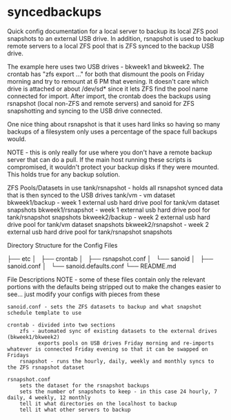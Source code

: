 # syncedbackups

Quick config documentation for a local server to backup its local ZFS pool snapshots to an external USB drive. In addition, rsnapshot is used to backup remote servers to a local ZFS pool that is ZFS synced to the backup USB drive.

The example here uses two USB drives - bkweek1 and bkweek2. The crontab has "zfs export ..." for both that dismount the pools on Friday morning and try to remount at 6 PM that evening. It doesn't care which drive is attached or about /dev/sd* since it lets ZFS find the pool name connected for import. After import, the crontab does the backups using rsnapshot (local non-ZFS and remote servers) and sanoid for ZFS snapshotting and syncing to the USB drive connected.

One nice thing about rsnapshot is that it uses hard links so having so many backups of a filesystem only uses a percentage of the space full backups would.

NOTE - this is only really for use where you don't have a remote backup server that can do a pull. If the main host running these scripts is compromised, it wouldn't protect your backup disks if they were mounted. This holds true for any backup solution.

ZFS Pools/Datasets in use
    tank/rsnapshot - holds all rsnapshot synced data that is then synced to the USB drives
    tank/vm - vm dataset
    bkweek1/backup - week 1 external usb hard drive pool for tank/vm dataset snapshots
    bkweek1/rsnapshot - week 1 external usb hard drive pool for tank/rsnapshot snapshots
    bkweek2/backup - week 2 external usb hard drive pool for tank/vm dataset snapshots
    bkweek2/rsnapshot - week 2 external usb hard drive pool for tank/rsnapshot snapshots

Directory Structure for the Config Files

├── etc
│   ├── crontab
│   ├── rsnapshot.conf
│   └── sanoid
│       ├── sanoid.conf
│       └── sanoid.defaults.conf
└── README.md


File Descriptions
    NOTE - some of these files contain only the relevant portions with the defaults being stripped out to make the changes easier to see... just modify your configs with pieces from these
    
    sanoid.conf - sets the ZFS datasets to backup and what snapshot schedule template to use
    
    crontab - divided into two sections
        zfs - automated sync of existing datasets to the external drives (bkweek1/bkweek2)
              exports pools on USB drives Friday morning and re-imports whatever is connected Friday evening so that it can be swapped on Fridays
        rsnapshot - runs the hourly, daily, weekly and monthly syncs to the ZFS rsnapshot dataset
        
    rsnapshot.conf
        sets the dataset for the rsnapshot backups
        sets the number of snapshots to keep - in this case 24 hourly, 7 daily, 4 weekly, 12 monthly
        tell it what directories on the localhost to backup
        tell it what other servers to backup
    
